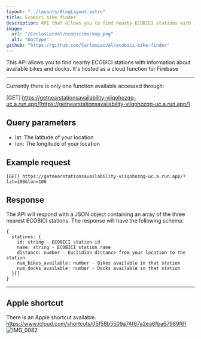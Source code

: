 ```yaml
---
layout: "../layouts/BlogLayout.astro"
title: Ecobici bike finder
description: API that allows you to find nearby ECOBICI stations with information about available bikes and docks.
image:
  url: "/CarlosLecval/ecobicimockup.png"
  alt: "Doctype"
github: "https://github.com/CarlosLecval/ecobici-bike-finder"
---
```


This API allows you to find nearby ECOBICI stations with information about available bikes and docks. It's hosted as a cloud function for Firebase

---

Currently there is only one function available accessed through:

[GET] https://getnearstationsavailability-viiqohozqq-uc.a.run.app/[https://getnearstationsavailability-viiqohozqq-uc.a.run.app/]

## Query parameters

- lat: The latitude of your location
- lon: The longitude of your location

## Example request

`[GET] https://getnearstationsavailability-viiqohozqq-uc.a.run.app/?lat=100&lon=100`

## Response

The API will respond with a JSON object containing an array of the three nearest ECOBICI stations. The response will have the following schema:

```
{
  stations: {
    id: string - ECOBICI station id
    name: string - ECOBICI station name
    distance: number - Euclidian distance from your location to the station
    num_bikes_available: number - Bikes available in that station
    num_docks_available: number - Docks available in that station
  }[]
}
```

---

## Apple shortcut

There is an Apple shortcut available.
https://www.icloud.com/shortcuts/05f58b5509a74f67a2ea6fba67989f6f
![IMG_0082](https://github.com/CarlosLecval/ecobici-bike-finder/assets/61945879/e2ac36e0-dd7f-4f9a-a186-d3553167aa6b)
